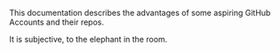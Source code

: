 This documentation describes the advantages of some aspiring GitHub Accounts and their repos.

It is subjective, to the elephant in the room. 
